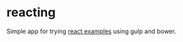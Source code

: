 # reacting
Simple app for trying [react examples](http://facebook.github.io/react/index.html) using gulp and bower.


